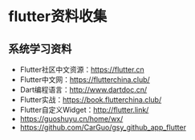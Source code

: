 # flutter资料收集
## 系统学习资料
- Flutter社区中文资源：https://flutter.cn
- Flutter中文网：https://flutterchina.club/
- Dart编程语言：http://www.dartdoc.cn/
- Flutter实战：https://book.flutterchina.club/
- Flutter自定义Widget：http://flutter.link/
- https://guoshuyu.cn/home/wx/
- https://github.com/CarGuo/gsy_github_app_flutter
